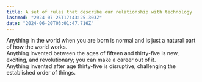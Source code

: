 ```yaml
---
title: A set of rules that describe our relationship with technology
lastmod: "2024-07-25T17:43:25.303Z"
date: "2024-06-20T03:01:47.716Z"
---
```


Anything in the world when you are born is normal and is just a natural part of how the world works.\
Anything invented between the ages of fifteen and thirty-five is new, exciting, and revolutionary; you can make a career out of it.\
Anything invented after age thirty-five is disruptive, challenging the established order of things.
